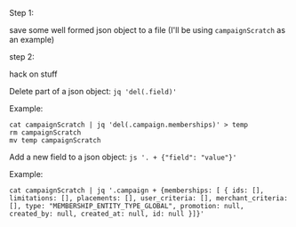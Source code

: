 Step 1:

save some well formed json object to a file (I'll be using `campaignScratch` as an example)

step 2:

hack on stuff

Delete part of a json object: `jq 'del(.field)'`

Example:
```
cat campaignScratch | jq 'del(.campaign.memberships)' > temp
rm campaignScratch
mv temp campaignScratch
```


Add a new field to a json object: `js '. + {"field": "value"}'`

Example:
```
cat campaignScratch | jq '.campaign + {memberships: [ { ids: [], limitations: [], placements: [], user_criteria: [], merchant_criteria: [], type: "MEMBERSHIP_ENTITY_TYPE_GLOBAL", promotion: null, created_by: null, created_at: null, id: null }]}'
